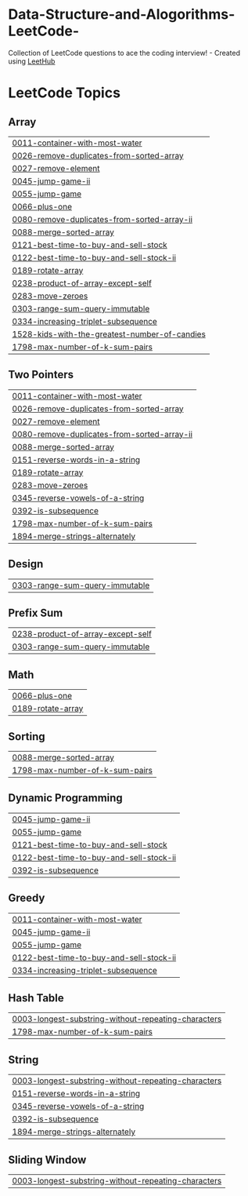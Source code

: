 # Data-Structure-and-Alogorithms-LeetCode-
Collection of LeetCode questions to ace the coding interview! - Created using [LeetHub](https://github.com/QasimWani/LeetHub)

<!---LeetCode Topics Start-->
# LeetCode Topics
## Array
|  |
| ------- |
| [0011-container-with-most-water](https://github.com/anuj15102002/Data-Structure-and-Alogorithms-LeetCode-/tree/master/0011-container-with-most-water) |
| [0026-remove-duplicates-from-sorted-array](https://github.com/anuj15102002/Data-Structure-and-Alogorithms-LeetCode-/tree/master/0026-remove-duplicates-from-sorted-array) |
| [0027-remove-element](https://github.com/anuj15102002/Data-Structure-and-Alogorithms-LeetCode-/tree/master/0027-remove-element) |
| [0045-jump-game-ii](https://github.com/anuj15102002/Data-Structure-and-Alogorithms-LeetCode-/tree/master/0045-jump-game-ii) |
| [0055-jump-game](https://github.com/anuj15102002/Data-Structure-and-Alogorithms-LeetCode-/tree/master/0055-jump-game) |
| [0066-plus-one](https://github.com/anuj15102002/Data-Structure-and-Alogorithms-LeetCode-/tree/master/0066-plus-one) |
| [0080-remove-duplicates-from-sorted-array-ii](https://github.com/anuj15102002/Data-Structure-and-Alogorithms-LeetCode-/tree/master/0080-remove-duplicates-from-sorted-array-ii) |
| [0088-merge-sorted-array](https://github.com/anuj15102002/Data-Structure-and-Alogorithms-LeetCode-/tree/master/0088-merge-sorted-array) |
| [0121-best-time-to-buy-and-sell-stock](https://github.com/anuj15102002/Data-Structure-and-Alogorithms-LeetCode-/tree/master/0121-best-time-to-buy-and-sell-stock) |
| [0122-best-time-to-buy-and-sell-stock-ii](https://github.com/anuj15102002/Data-Structure-and-Alogorithms-LeetCode-/tree/master/0122-best-time-to-buy-and-sell-stock-ii) |
| [0189-rotate-array](https://github.com/anuj15102002/Data-Structure-and-Alogorithms-LeetCode-/tree/master/0189-rotate-array) |
| [0238-product-of-array-except-self](https://github.com/anuj15102002/Data-Structure-and-Alogorithms-LeetCode-/tree/master/0238-product-of-array-except-self) |
| [0283-move-zeroes](https://github.com/anuj15102002/Data-Structure-and-Alogorithms-LeetCode-/tree/master/0283-move-zeroes) |
| [0303-range-sum-query-immutable](https://github.com/anuj15102002/Data-Structure-and-Alogorithms-LeetCode-/tree/master/0303-range-sum-query-immutable) |
| [0334-increasing-triplet-subsequence](https://github.com/anuj15102002/Data-Structure-and-Alogorithms-LeetCode-/tree/master/0334-increasing-triplet-subsequence) |
| [1528-kids-with-the-greatest-number-of-candies](https://github.com/anuj15102002/Data-Structure-and-Alogorithms-LeetCode-/tree/master/1528-kids-with-the-greatest-number-of-candies) |
| [1798-max-number-of-k-sum-pairs](https://github.com/anuj15102002/Data-Structure-and-Alogorithms-LeetCode-/tree/master/1798-max-number-of-k-sum-pairs) |
## Two Pointers
|  |
| ------- |
| [0011-container-with-most-water](https://github.com/anuj15102002/Data-Structure-and-Alogorithms-LeetCode-/tree/master/0011-container-with-most-water) |
| [0026-remove-duplicates-from-sorted-array](https://github.com/anuj15102002/Data-Structure-and-Alogorithms-LeetCode-/tree/master/0026-remove-duplicates-from-sorted-array) |
| [0027-remove-element](https://github.com/anuj15102002/Data-Structure-and-Alogorithms-LeetCode-/tree/master/0027-remove-element) |
| [0080-remove-duplicates-from-sorted-array-ii](https://github.com/anuj15102002/Data-Structure-and-Alogorithms-LeetCode-/tree/master/0080-remove-duplicates-from-sorted-array-ii) |
| [0088-merge-sorted-array](https://github.com/anuj15102002/Data-Structure-and-Alogorithms-LeetCode-/tree/master/0088-merge-sorted-array) |
| [0151-reverse-words-in-a-string](https://github.com/anuj15102002/Data-Structure-and-Alogorithms-LeetCode-/tree/master/0151-reverse-words-in-a-string) |
| [0189-rotate-array](https://github.com/anuj15102002/Data-Structure-and-Alogorithms-LeetCode-/tree/master/0189-rotate-array) |
| [0283-move-zeroes](https://github.com/anuj15102002/Data-Structure-and-Alogorithms-LeetCode-/tree/master/0283-move-zeroes) |
| [0345-reverse-vowels-of-a-string](https://github.com/anuj15102002/Data-Structure-and-Alogorithms-LeetCode-/tree/master/0345-reverse-vowels-of-a-string) |
| [0392-is-subsequence](https://github.com/anuj15102002/Data-Structure-and-Alogorithms-LeetCode-/tree/master/0392-is-subsequence) |
| [1798-max-number-of-k-sum-pairs](https://github.com/anuj15102002/Data-Structure-and-Alogorithms-LeetCode-/tree/master/1798-max-number-of-k-sum-pairs) |
| [1894-merge-strings-alternately](https://github.com/anuj15102002/Data-Structure-and-Alogorithms-LeetCode-/tree/master/1894-merge-strings-alternately) |
## Design
|  |
| ------- |
| [0303-range-sum-query-immutable](https://github.com/anuj15102002/Data-Structure-and-Alogorithms-LeetCode-/tree/master/0303-range-sum-query-immutable) |
## Prefix Sum
|  |
| ------- |
| [0238-product-of-array-except-self](https://github.com/anuj15102002/Data-Structure-and-Alogorithms-LeetCode-/tree/master/0238-product-of-array-except-self) |
| [0303-range-sum-query-immutable](https://github.com/anuj15102002/Data-Structure-and-Alogorithms-LeetCode-/tree/master/0303-range-sum-query-immutable) |
## Math
|  |
| ------- |
| [0066-plus-one](https://github.com/anuj15102002/Data-Structure-and-Alogorithms-LeetCode-/tree/master/0066-plus-one) |
| [0189-rotate-array](https://github.com/anuj15102002/Data-Structure-and-Alogorithms-LeetCode-/tree/master/0189-rotate-array) |
## Sorting
|  |
| ------- |
| [0088-merge-sorted-array](https://github.com/anuj15102002/Data-Structure-and-Alogorithms-LeetCode-/tree/master/0088-merge-sorted-array) |
| [1798-max-number-of-k-sum-pairs](https://github.com/anuj15102002/Data-Structure-and-Alogorithms-LeetCode-/tree/master/1798-max-number-of-k-sum-pairs) |
## Dynamic Programming
|  |
| ------- |
| [0045-jump-game-ii](https://github.com/anuj15102002/Data-Structure-and-Alogorithms-LeetCode-/tree/master/0045-jump-game-ii) |
| [0055-jump-game](https://github.com/anuj15102002/Data-Structure-and-Alogorithms-LeetCode-/tree/master/0055-jump-game) |
| [0121-best-time-to-buy-and-sell-stock](https://github.com/anuj15102002/Data-Structure-and-Alogorithms-LeetCode-/tree/master/0121-best-time-to-buy-and-sell-stock) |
| [0122-best-time-to-buy-and-sell-stock-ii](https://github.com/anuj15102002/Data-Structure-and-Alogorithms-LeetCode-/tree/master/0122-best-time-to-buy-and-sell-stock-ii) |
| [0392-is-subsequence](https://github.com/anuj15102002/Data-Structure-and-Alogorithms-LeetCode-/tree/master/0392-is-subsequence) |
## Greedy
|  |
| ------- |
| [0011-container-with-most-water](https://github.com/anuj15102002/Data-Structure-and-Alogorithms-LeetCode-/tree/master/0011-container-with-most-water) |
| [0045-jump-game-ii](https://github.com/anuj15102002/Data-Structure-and-Alogorithms-LeetCode-/tree/master/0045-jump-game-ii) |
| [0055-jump-game](https://github.com/anuj15102002/Data-Structure-and-Alogorithms-LeetCode-/tree/master/0055-jump-game) |
| [0122-best-time-to-buy-and-sell-stock-ii](https://github.com/anuj15102002/Data-Structure-and-Alogorithms-LeetCode-/tree/master/0122-best-time-to-buy-and-sell-stock-ii) |
| [0334-increasing-triplet-subsequence](https://github.com/anuj15102002/Data-Structure-and-Alogorithms-LeetCode-/tree/master/0334-increasing-triplet-subsequence) |
## Hash Table
|  |
| ------- |
| [0003-longest-substring-without-repeating-characters](https://github.com/anuj15102002/Data-Structure-and-Alogorithms-LeetCode-/tree/master/0003-longest-substring-without-repeating-characters) |
| [1798-max-number-of-k-sum-pairs](https://github.com/anuj15102002/Data-Structure-and-Alogorithms-LeetCode-/tree/master/1798-max-number-of-k-sum-pairs) |
## String
|  |
| ------- |
| [0003-longest-substring-without-repeating-characters](https://github.com/anuj15102002/Data-Structure-and-Alogorithms-LeetCode-/tree/master/0003-longest-substring-without-repeating-characters) |
| [0151-reverse-words-in-a-string](https://github.com/anuj15102002/Data-Structure-and-Alogorithms-LeetCode-/tree/master/0151-reverse-words-in-a-string) |
| [0345-reverse-vowels-of-a-string](https://github.com/anuj15102002/Data-Structure-and-Alogorithms-LeetCode-/tree/master/0345-reverse-vowels-of-a-string) |
| [0392-is-subsequence](https://github.com/anuj15102002/Data-Structure-and-Alogorithms-LeetCode-/tree/master/0392-is-subsequence) |
| [1894-merge-strings-alternately](https://github.com/anuj15102002/Data-Structure-and-Alogorithms-LeetCode-/tree/master/1894-merge-strings-alternately) |
## Sliding Window
|  |
| ------- |
| [0003-longest-substring-without-repeating-characters](https://github.com/anuj15102002/Data-Structure-and-Alogorithms-LeetCode-/tree/master/0003-longest-substring-without-repeating-characters) |
<!---LeetCode Topics End-->